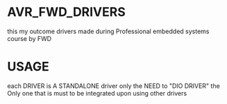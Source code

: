 # AVR_FWD_DRIVERS
this my outcome drivers made during Professional embedded systems course by FWD
# USAGE
each DRIVER is A STANDALONE driver only the NEED to "DIO DRIVER" the Only one that is must to be integrated upon using other drivers
